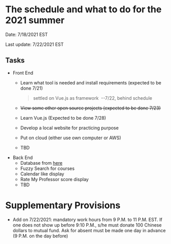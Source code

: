 # The schedule and what to do for the 2021 summer

Date: 7/18/2021 EST

Last update: 7/22/2021 EST

## Tasks

- Front End
  - Learn what tool is needed and install requirements (expected to be done 7/21)
    
    >settled on Vue.js as framework &nbsp;--7/22, behind schedule
  - ~~View some other open source projects (expected to be done 7/23)~~
  - Learn Vue.js (Expected to be done 7/28)
  - Develop a local website for practicing purpose
  - Put on cloud (either use own computer or AWS)
  - TBD
- Back End
  - Database from [here](https://sis.nyu.edu/psc/csprod/EMPLOYEE/SA/c/NYU_SR.NYU_CLS_SRCH.GBL?&InstructionMode=OL&)
  - Fuzzy Search for courses
  - Calendar like display
  - Rate My Professor score display
  - TBD

# Supplementary Provisions

- Add on 7/22/2021: mandatory work hours from 9 P.M. to 11 P.M. EST. If one does not show up before 9:10 P.M., s/he must donate 100 Chinese dollars to mutual fund. Ask for absent must be made one day in advance (9 P.M. on the day before)